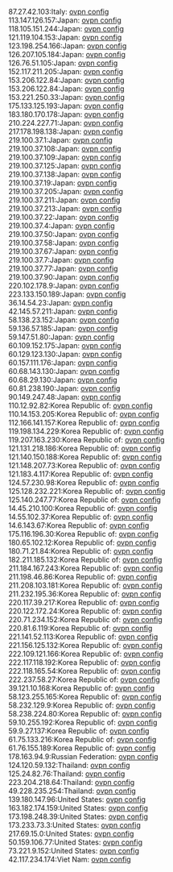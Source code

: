 87.27.42.103:Italy: [ovpn config](vpn/87_27_42_103.ovpn)  
113.147.126.157:Japan: [ovpn config](vpn/113_147_126_157.ovpn)  
118.105.151.244:Japan: [ovpn config](vpn/118_105_151_244.ovpn)  
121.119.104.153:Japan: [ovpn config](vpn/121_119_104_153.ovpn)  
123.198.254.166:Japan: [ovpn config](vpn/123_198_254_166.ovpn)  
126.207.105.184:Japan: [ovpn config](vpn/126_207_105_184.ovpn)  
126.76.51.105:Japan: [ovpn config](vpn/126_76_51_105.ovpn)  
152.117.211.205:Japan: [ovpn config](vpn/152_117_211_205.ovpn)  
153.206.122.84:Japan: [ovpn config](vpn/153_206_122_84.ovpn)  
153.206.122.84:Japan: [ovpn config](vpn/153_206_122_84.ovpn)  
153.221.250.33:Japan: [ovpn config](vpn/153_221_250_33.ovpn)  
175.133.125.193:Japan: [ovpn config](vpn/175_133_125_193.ovpn)  
183.180.170.178:Japan: [ovpn config](vpn/183_180_170_178.ovpn)  
210.224.227.71:Japan: [ovpn config](vpn/210_224_227_71.ovpn)  
217.178.198.138:Japan: [ovpn config](vpn/217_178_198_138.ovpn)  
219.100.37.1:Japan: [ovpn config](vpn/219_100_37_1.ovpn)  
219.100.37.108:Japan: [ovpn config](vpn/219_100_37_108.ovpn)  
219.100.37.109:Japan: [ovpn config](vpn/219_100_37_109.ovpn)  
219.100.37.125:Japan: [ovpn config](vpn/219_100_37_125.ovpn)  
219.100.37.138:Japan: [ovpn config](vpn/219_100_37_138.ovpn)  
219.100.37.19:Japan: [ovpn config](vpn/219_100_37_19.ovpn)  
219.100.37.205:Japan: [ovpn config](vpn/219_100_37_205.ovpn)  
219.100.37.211:Japan: [ovpn config](vpn/219_100_37_211.ovpn)  
219.100.37.213:Japan: [ovpn config](vpn/219_100_37_213.ovpn)  
219.100.37.22:Japan: [ovpn config](vpn/219_100_37_22.ovpn)  
219.100.37.4:Japan: [ovpn config](vpn/219_100_37_4.ovpn)  
219.100.37.50:Japan: [ovpn config](vpn/219_100_37_50.ovpn)  
219.100.37.58:Japan: [ovpn config](vpn/219_100_37_58.ovpn)  
219.100.37.67:Japan: [ovpn config](vpn/219_100_37_67.ovpn)  
219.100.37.7:Japan: [ovpn config](vpn/219_100_37_7.ovpn)  
219.100.37.77:Japan: [ovpn config](vpn/219_100_37_77.ovpn)  
219.100.37.90:Japan: [ovpn config](vpn/219_100_37_90.ovpn)  
220.102.178.9:Japan: [ovpn config](vpn/220_102_178_9.ovpn)  
223.133.150.189:Japan: [ovpn config](vpn/223_133_150_189.ovpn)  
36.14.54.23:Japan: [ovpn config](vpn/36_14_54_23.ovpn)  
42.145.57.211:Japan: [ovpn config](vpn/42_145_57_211.ovpn)  
58.138.23.152:Japan: [ovpn config](vpn/58_138_23_152.ovpn)  
59.136.57.185:Japan: [ovpn config](vpn/59_136_57_185.ovpn)  
59.147.51.80:Japan: [ovpn config](vpn/59_147_51_80.ovpn)  
60.109.152.175:Japan: [ovpn config](vpn/60_109_152_175.ovpn)  
60.129.123.130:Japan: [ovpn config](vpn/60_129_123_130.ovpn)  
60.157.111.176:Japan: [ovpn config](vpn/60_157_111_176.ovpn)  
60.68.143.130:Japan: [ovpn config](vpn/60_68_143_130.ovpn)  
60.68.29.130:Japan: [ovpn config](vpn/60_68_29_130.ovpn)  
60.81.238.190:Japan: [ovpn config](vpn/60_81_238_190.ovpn)  
90.149.247.48:Japan: [ovpn config](vpn/90_149_247_48.ovpn)  
110.12.92.82:Korea Republic of: [ovpn config](vpn/110_12_92_82.ovpn)  
110.14.153.205:Korea Republic of: [ovpn config](vpn/110_14_153_205.ovpn)  
112.166.141.157:Korea Republic of: [ovpn config](vpn/112_166_141_157.ovpn)  
119.198.134.229:Korea Republic of: [ovpn config](vpn/119_198_134_229.ovpn)  
119.207.163.230:Korea Republic of: [ovpn config](vpn/119_207_163_230.ovpn)  
121.131.218.186:Korea Republic of: [ovpn config](vpn/121_131_218_186.ovpn)  
121.140.150.188:Korea Republic of: [ovpn config](vpn/121_140_150_188.ovpn)  
121.148.207.73:Korea Republic of: [ovpn config](vpn/121_148_207_73.ovpn)  
121.183.4.117:Korea Republic of: [ovpn config](vpn/121_183_4_117.ovpn)  
124.57.230.98:Korea Republic of: [ovpn config](vpn/124_57_230_98.ovpn)  
125.128.232.221:Korea Republic of: [ovpn config](vpn/125_128_232_221.ovpn)  
125.140.247.77:Korea Republic of: [ovpn config](vpn/125_140_247_77.ovpn)  
14.45.210.100:Korea Republic of: [ovpn config](vpn/14_45_210_100.ovpn)  
14.55.102.37:Korea Republic of: [ovpn config](vpn/14_55_102_37.ovpn)  
14.6.143.67:Korea Republic of: [ovpn config](vpn/14_6_143_67.ovpn)  
175.116.196.30:Korea Republic of: [ovpn config](vpn/175_116_196_30.ovpn)  
180.65.102.12:Korea Republic of: [ovpn config](vpn/180_65_102_12.ovpn)  
180.71.21.84:Korea Republic of: [ovpn config](vpn/180_71_21_84.ovpn)  
182.211.185.132:Korea Republic of: [ovpn config](vpn/182_211_185_132.ovpn)  
211.184.167.243:Korea Republic of: [ovpn config](vpn/211_184_167_243.ovpn)  
211.198.46.86:Korea Republic of: [ovpn config](vpn/211_198_46_86.ovpn)  
211.208.103.181:Korea Republic of: [ovpn config](vpn/211_208_103_181.ovpn)  
211.232.195.36:Korea Republic of: [ovpn config](vpn/211_232_195_36.ovpn)  
220.117.39.217:Korea Republic of: [ovpn config](vpn/220_117_39_217.ovpn)  
220.122.172.24:Korea Republic of: [ovpn config](vpn/220_122_172_24.ovpn)  
220.71.234.152:Korea Republic of: [ovpn config](vpn/220_71_234_152.ovpn)  
220.81.6.119:Korea Republic of: [ovpn config](vpn/220_81_6_119.ovpn)  
221.141.52.113:Korea Republic of: [ovpn config](vpn/221_141_52_113.ovpn)  
221.156.125.132:Korea Republic of: [ovpn config](vpn/221_156_125_132.ovpn)  
222.109.121.166:Korea Republic of: [ovpn config](vpn/222_109_121_166.ovpn)  
222.117.118.192:Korea Republic of: [ovpn config](vpn/222_117_118_192.ovpn)  
222.118.165.54:Korea Republic of: [ovpn config](vpn/222_118_165_54.ovpn)  
222.237.58.27:Korea Republic of: [ovpn config](vpn/222_237_58_27.ovpn)  
39.121.10.168:Korea Republic of: [ovpn config](vpn/39_121_10_168.ovpn)  
58.123.255.165:Korea Republic of: [ovpn config](vpn/58_123_255_165.ovpn)  
58.232.129.9:Korea Republic of: [ovpn config](vpn/58_232_129_9.ovpn)  
58.238.224.80:Korea Republic of: [ovpn config](vpn/58_238_224_80.ovpn)  
59.10.255.192:Korea Republic of: [ovpn config](vpn/59_10_255_192.ovpn)  
59.9.27.137:Korea Republic of: [ovpn config](vpn/59_9_27_137.ovpn)  
61.75.133.216:Korea Republic of: [ovpn config](vpn/61_75_133_216.ovpn)  
61.76.155.189:Korea Republic of: [ovpn config](vpn/61_76_155_189.ovpn)  
178.163.94.9:Russian Federation: [ovpn config](vpn/178_163_94_9.ovpn)  
124.120.59.132:Thailand: [ovpn config](vpn/124_120_59_132.ovpn)  
125.24.82.76:Thailand: [ovpn config](vpn/125_24_82_76.ovpn)  
223.204.218.64:Thailand: [ovpn config](vpn/223_204_218_64.ovpn)  
49.228.235.254:Thailand: [ovpn config](vpn/49_228_235_254.ovpn)  
139.180.147.96:United States: [ovpn config](vpn/139_180_147_96.ovpn)  
163.182.174.159:United States: [ovpn config](vpn/163_182_174_159.ovpn)  
173.198.248.39:United States: [ovpn config](vpn/173_198_248_39.ovpn)  
173.233.73.3:United States: [ovpn config](vpn/173_233_73_3.ovpn)  
217.69.15.0:United States: [ovpn config](vpn/217_69_15_0.ovpn)  
50.159.106.77:United States: [ovpn config](vpn/50_159_106_77.ovpn)  
73.221.9.152:United States: [ovpn config](vpn/73_221_9_152.ovpn)  
42.117.234.174:Viet Nam: [ovpn config](vpn/42_117_234_174.ovpn)  
